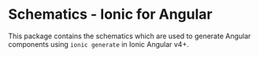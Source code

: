 # Schematics - Ionic for Angular

This package contains the schematics which are used to generate Angular
components using `ionic generate` in Ionic Angular v4+.
